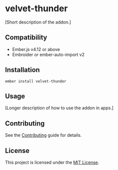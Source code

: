 # velvet-thunder

[Short description of the addon.]

## Compatibility

- Ember.js v4.12 or above
- Embroider or ember-auto-import v2

## Installation

```
ember install velvet-thunder
```

## Usage

[Longer description of how to use the addon in apps.]

## Contributing

See the [Contributing](CONTRIBUTING.md) guide for details.

## License

This project is licensed under the [MIT License](LICENSE.md).
